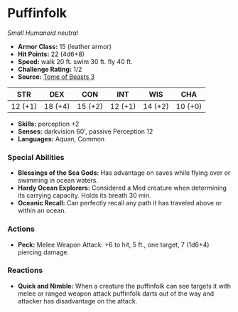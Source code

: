 # Puffinfolk

*Small* *Humanoid* *neutral*

- **Armor Class:** 15 (leather armor)
- **Hit Points:** 22 (4d6+8)
- **Speed:** walk 20 ft. swim 30 ft. fly 40 ft.
- **Challenge Rating:** 1/2
- **Source:** [Tome of Beasts 3](https://koboldpress.com/kpstore/product/tome-of-beasts-2-for-5th-edition/)

| STR | DEX | CON | INT | WIS | CHA |
| --- | --- | --- | --- | --- | --- |
| 12 (+1) | 18 (+4) | 15 (+2) | 12 (+1) | 14 (+2) | 10 (+0) |

- **Skills:** perception +2
- **Senses:** darkvision 60', passive Perception 12
- **Languages:** Aquan, Common
### Special Abilities
- **Blessings of the Sea Gods:** Has advantage on saves while flying over or swimming in ocean waters.
- **Hardy Ocean Explorers:** Considered a Med creature when determining its carrying capacity. Holds its breath 30 min.
- **Oceanic Recall:** Can perfectly recall any path it has traveled above or within an ocean.
### Actions
- **Peck:** Melee Weapon Attack: +6 to hit, 5 ft., one target, 7 (1d6+4) piercing damage.
### Reactions
- **Quick and Nimble:** When a creature the puffinfolk can see targets it with melee or ranged weapon attack puffinfolk darts out of the way and attacker has disadvantage on the attack.
